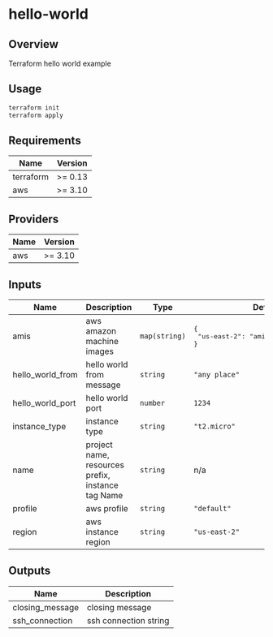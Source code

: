 # hello-world

## Overview

Terraform hello world example

## Usage

```sh
terraform init
terraform apply
```

<!-- BEGINNING OF PRE-COMMIT-TERRAFORM DOCS HOOK -->
## Requirements

| Name | Version |
|------|---------|
| terraform | >= 0.13 |
| aws | >= 3.10 |

## Providers

| Name | Version |
|------|---------|
| aws | >= 3.10 |

## Inputs

| Name | Description | Type | Default | Required |
|------|-------------|------|---------|:--------:|
| amis | aws amazon machine images | `map(string)` | <pre>{<br>  "us-east-2": "ami-01237fce26136c8cc"<br>}</pre> | no |
| hello\_world\_from | hello world from message | `string` | `"any place"` | no |
| hello\_world\_port | hello world port | `number` | `1234` | no |
| instance\_type | instance type | `string` | `"t2.micro"` | no |
| name | project name, resources prefix, instance tag Name | `string` | n/a | yes |
| profile | aws profile | `string` | `"default"` | no |
| region | aws instance region | `string` | `"us-east-2"` | no |

## Outputs

| Name | Description |
|------|-------------|
| closing\_message | closing message |
| ssh\_connection | ssh connection string |

<!-- END OF PRE-COMMIT-TERRAFORM DOCS HOOK -->
